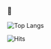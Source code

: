 ### 👋

![Top Langs](https://github-readme-stats.vercel.app/api/top-langs/?username=Olkanaut&langs_count=8&layout=compact&theme=tokyonight&hide=shell,Makefile,roff,php,CSS,Dockerfile&count_private=true&count_forked=true&hide_border=true&exclude_repo=21_ft_printf,21_libft,21_gnl,21_libasm,21_cub_draft,21_cub3D,21_exam_rank03,21_exam_rank02,minilibx-linux)

![Hits](https://hitcounter.pythonanywhere.com/count/tag.svg?url=https://github.com/Olkanaut)
